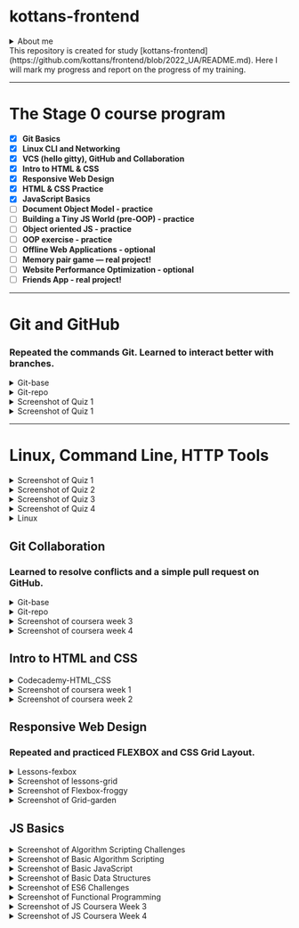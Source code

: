# kottans-frontend

<details><summary>About me</summary>
### Hello! My name is Andrii. I'm 27 years old, I live in Lviv.
</details>
This repository is created for study [kottans-frontend](https://github.com/kottans/frontend/blob/2022_UA/README.md).
Here I will mark my progress and report on the progress of my training.

---

# The Stage 0 course program

- [x] **Git Basics**
- [x] **Linux CLI and Networking**
- [x] **VCS (hello gitty), GitHub and Collaboration**
- [x] **Intro to HTML & CSS**
- [x] **Responsive Web Design**
- [x] **HTML & CSS Practice**
- [x] **JavaScript Basics**
- [ ] **Document Object Model - practice**
- [ ] **Building a Tiny JS World (pre-OOP) - practice**
- [ ] **Object oriented JS - practice**
- [ ] **OOP exercise - practice**
- [ ] **Offline Web Applications - optional**
- [ ] **Memory pair game — real project!**
- [ ] **Website Performance Optimization - optional**
- [ ] **Friends App - real project!**

---

# Git and GitHub
### Repeated the commands Git. Learned to interact better with branches.
<details><summary>Git-base</summary>

![Screenshot git-base](https://github.com/shkrobutandriy/kottans-frontend/blob/main/task-git/git-base.jpg)

</details>
<details><summary>Git-repo</summary>

![Screenshot git-repo](https://github.com/shkrobutandriy/kottans-frontend/blob/main/task-git/git-repo.jpg)

</details>

<details><summary>Screenshot of Quiz 1</summary>

![Screenshot coursera](https://github.com/shkrobutandriy/kottans-frontend/blob/main/task-git/coursera-week-1.jpg)

</details>

<details><summary>Screenshot of Quiz 1</summary>

![Screenshot coursera](https://github.com/shkrobutandriy/kottans-frontend/blob/main/task-git/coursera-week-2.jpg)

</details>

---

# Linux, Command Line, HTTP Tools
<details><summary>Screenshot of Quiz 1</summary>

![Screenshot of Quiz 1](https://github.com/shkrobutandriy/kottans-frontend/blob/main/task_linux_cli/linux%20Quiz%201.jpg)

</details>
<details><summary>Screenshot of Quiz 2</summary>

![Screenshot of Quiz 2](https://github.com/shkrobutandriy/kottans-frontend/blob/main/task_linux_cli/linux%20Quiz%202.jpg)

</details>
<details><summary>Screenshot of Quiz 3</summary>

![Screenshot of Quiz 3](https://github.com/shkrobutandriy/kottans-frontend/blob/main/task_linux_cli/linux%20Quiz%203.jpg)

</details>
<details><summary>Screenshot of Quiz 4</summary>

![Screenshot of Quiz 4](https://github.com/shkrobutandriy/kottans-frontend/blob/main/task_linux_cli/linux%20Quiz%204.jpg)

</details>
<details><summary>Linux</summary>
### Interesting operating system, need more practice.
</details>


## Git Collaboration
### Learned to resolve conflicts and a simple pull request on GitHub.
<details><summary>Git-base</summary>

![Screenshot git-base](https://github.com/shkrobutandriy/kottans-frontend/blob/main/task_git_collaboration/git-base.jpg)

</details>
<details><summary>Git-repo</summary>

![Screenshot git-repo](https://github.com/shkrobutandriy/kottans-frontend/blob/main/task_git_collaboration/git-repo.jpg)

</details>

<details><summary>Screenshot of coursera week 3</summary>

![Screenshot coursera](https://github.com/shkrobutandriy/kottans-frontend/blob/main/task_git_collaboration/coursera-week-3.jpg)

</details>

<details><summary>Screenshot of coursera week 4</summary>

![Screenshot coursera](https://github.com/shkrobutandriy/kottans-frontend/blob/main/task_git_collaboration/coursera-week-4.jpg)

</details>

## Intro to HTML and CSS
<details><summary>Codecademy-HTML_CSS</summary>

![Screenshot Codecademy-HTML_CSS](https://github.com/shkrobutandriy/kottans-frontend/blob/main/task_html_css_intro/codecademy-html-css.jpg)

</details>

<details><summary>Screenshot of coursera week 1</summary>

![Screenshot coursera](https://github.com/shkrobutandriy/kottans-frontend/blob/main/task_html_css_intro/coursera-week1.jpg)

</details>

<details><summary>Screenshot of coursera week 2</summary>

![Screenshot coursera](https://github.com/shkrobutandriy/kottans-frontend/blob/main/task_html_css_intro/coursera-week2.jpg)

</details>

## Responsive Web Design
### Repeated and practiced FLEXBOX and CSS Grid Layout.
<details><summary>Lessons-fexbox</summary>

![Screenshot lessons-flexbox](https://github.com/shkrobutandriy/kottans-frontend/blob/task_responsive_web_design/lessons-flexbox.jpg)

</details>

<details><summary>Screenshot of lessons-grid</summary>

![Screenshot lessons-grid](https://github.com/shkrobutandriy/kottans-frontend/blob/main/task_responsive_web_design/lessons-grid.jpg)

</details>

<details><summary>Screenshot of Flexbox-froggy</summary>

![Screenshot Flexbox-froggy](https://github.com/shkrobutandriy/kottans-frontend/blob/main/task_responsive_web_design/flexbox-froggy.jpg)

</details>

<details><summary>Screenshot of Grid-garden</summary>

![Screenshot Grid-garden](https://github.com/shkrobutandriy/kottans-frontend/blob/main/task_responsive_web_design/grid-garden.jpg)

</details>

## JS Basics
<details><summary>Screenshot of Algorithm Scripting Challenges</summary>

![Screenshot JS](https://github.com/shkrobutandriy/kottans-frontend/blob/main/task_js_basics/Algorithm_Scripting_Challenges.jpg)

</details>

<details><summary>Screenshot of Basic Algorithm Scripting</summary>

![Screenshot JS](https://github.com/shkrobutandriy/kottans-frontend/blob/main/task_js_basics/Basic_Algorithm_Scripting.jpg)

</details>

<details><summary>Screenshot of Basic JavaScript</summary>

![Screenshot JS](https://github.com/shkrobutandriy/kottans-frontend/blob/main/task_js_basics/Basic_JavaScript.jpg)

</details>

<details><summary>Screenshot of Basic Data Structures</summary>

![Screenshot JS](https://github.com/shkrobutandriy/kottans-frontend/blob/main/task_js_basics/Basic_Data_Structures.jpg)

</details>

<details><summary>Screenshot of ES6 Challenges</summary>

![Screenshot JS](https://github.com/shkrobutandriy/kottans-frontend/blob/main/task_js_basics/ES6_Challenges_17tasks.jpg)

</details>

<details><summary>Screenshot of Functional Programming</summary>

![Screenshot JS](https://github.com/shkrobutandriy/kottans-frontend/blob/main/task_js_basics/Functional_Programming.jpg)

</details>

<details><summary>Screenshot of JS Coursera Week 3</summary>

![Screenshot JS](https://github.com/shkrobutandriy/kottans-frontend/blob/main/task_js_basics/JS_Coursera_Week_3.jpg)

</details>

<details><summary>Screenshot of JS Coursera Week 4</summary>

![Screenshot JS](https://github.com/shkrobutandriy/kottans-frontend/blob/main/task_js_basics/JS_Coursera_Week_4.jpg)

</details>
